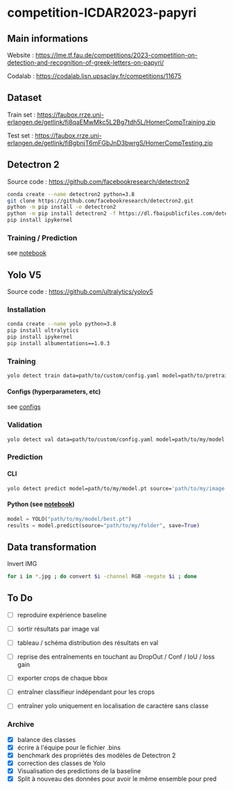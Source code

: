 # competition-ICDAR2023-papyri

## Main informations
Website : https://lme.tf.fau.de/competitions/2023-competition-on-detection-and-recognition-of-greek-letters-on-papyri/

Codalab : https://codalab.lisn.upsaclay.fr/competitions/11675

## Dataset

Train set : https://faubox.rrze.uni-erlangen.de/getlink/fi8qaEMwMkc5L2Bg7tdh5L/HomerCompTraining.zip

Test set : https://faubox.rrze.uni-erlangen.de/getlink/fiBgbnjT6mFGbJnD3bwrgS/HomerCompTesting.zip

## Detectron 2

Source code : https://github.com/facebookresearch/detectron2

```bash
conda create --name detectron2 python=3.8
git clone https://github.com/facebookresearch/detectron2.git
python -m pip install -e detectron2
python -m pip install detectron2 -f https://dl.fbaipublicfiles.com/detectron2/wheels/cu111/torch1.8/index.html
pip install ipykernel
```

### Training / Prediction

see [notebook](https://github.com/CVidalG/competition-ICDAR2023-papyri/blob/main/notebooks/manipulations_detectron2.ipynb)

## Yolo V5

Source code : https://github.com/ultralytics/yolov5

### Installation

```bash
conda create --name yolo python=3.8
pip install ultralytics
pip install ipykernel
pip install albumentations==1.0.3
```

### Training

```bash
yolo detect train data=path/to/custom/config.yaml model=path/to/pretrained/model.pt
```

#### Configs (hyperparameters, etc)

see [configs](https://github.com/CVidalG/competition-ICDAR2023-papyri/tree/main/yolo_configs)

### Validation

```bash
yolo detect val data=path/to/custom/config.yaml model=path/to/my/model.pt
```

### Prediction

#### CLI

```bash
yolo detect predict model=path/to/my/model.pt source='path/to/my/image.jpg'
```

#### Python (see [notebook](https://github.com/CVidalG/competition-ICDAR2023-papyri/blob/main/notebooks/predict_yolo.ipynb))

```python
model = YOLO("path/to/my/model/best.pt")
results = model.predict(source="path/to/my/folder", save=True)
```

## Data transformation

Invert IMG

```bash
for i in *.jpg ; do convert $i -channel RGB -negate $i ; done
```

## To Do

- [ ] reproduire expérience baseline
- [ ] sortir résultats par image val
- [ ] tableau / schéma distribution des résultats en val
- [ ] reprise des entraînements en touchant au DropOut / Conf / IoU / loss gain
- [ ] exporter crops de chaque bbox
- [ ] entraîner classifieur indépendant pour les crops
- [ ] entraîner yolo uniquement en localisation de caractère sans classe



### Archive
- [X] balance des classes
- [X] écrire à l'équipe pour le fichier .bins
- [X] benchmark des propriétés des modèles de Detectron 2
- [X] correction des classes de Yolo
- [X] Visualisation des predictions de la baseline
- [X] Split à nouveau des données pour avoir le même ensemble pour pred
